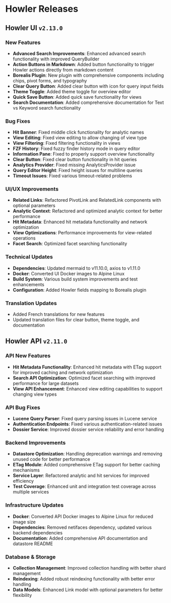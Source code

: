 # Howler Releases

## Howler UI `v2.13.0`

### New Features

- **Advanced Search Improvements**: Enhanced advanced search functionality with improved QueryBuilder
- **Action Buttons in Markdown**: Added button functionality to trigger Howler actions directly from markdown content
- **Borealis Plugin**: New plugin with comprehensive components including chips, pivot forms, and typography
- **Clear Query Button**: Added clear button with icon for query input fields
- **Theme Toggle**: Added theme toggle for overview editor
- **Quick Save Button**: Added quick save functionality for views
- **Search Documentation**: Added comprehensive documentation for Text vs Keyword search functionality

### Bug Fixes

- **Hit Banner**: Fixed middle click functionality for analytic names
- **View Editing**: Fixed view editing to allow changing of view type
- **View Filtering**: Fixed filtering functionality in views
- **FZF History**: Fixed fuzzy finder history mode in query editor
- **Information Pane**: Fixed to properly support overview functionality
- **Clear Button**: Fixed clear button functionality in hit queries
- **Analytics Provider**: Fixed missing AnalyticsProvider issue
- **Query Editor Height**: Fixed height issues for multiline queries
- **Timeout Issues**: Fixed various timeout-related problems

### UI/UX Improvements

- **Related Links**: Refactored PivotLink and RelatedLink components with optional parameters
- **Analytic Context**: Refactored and optimized analytic context for better performance
- **Hit Metadata**: Enhanced hit metadata functionality and network optimization
- **View Optimizations**: Performance improvements for view-related operations
- **Facet Search**: Optimized facet searching functionality

### Technical Updates

- **Dependencies**: Updated mermaid to v11.10.0, axios to v1.11.0
- **Docker**: Converted UI Docker images to Alpine Linux
- **Build System**: Various build system improvements and test enhancements
- **Configuration**: Added Howler fields mapping to Borealis plugin

### Translation Updates

- Added French translations for new features
- Updated translation files for clear button, theme toggle, and documentation

## Howler API `v2.11.0`

### API New Features

- **Hit Metadata Functionality**: Enhanced hit metadata with ETag support for improved caching and network optimization
- **Search API Optimization**: Optimized facet searching with improved performance for large datasets
- **View API Enhancement**: Enhanced view editing capabilities to support changing view types

### API Bug Fixes

- **Lucene Query Parser**: Fixed query parsing issues in Lucene service
- **Authentication Endpoints**: Fixed various authentication-related issues
- **Dossier Service**: Improved dossier service reliability and error handling

### Backend Improvements

- **Datastore Optimization**: Handling deprecation warnings and removing unused code for better performance
- **ETag Module**: Added comprehensive ETag support for better caching mechanisms
- **Service Layer**: Refactored analytic and hit services for improved efficiency
- **Test Coverage**: Enhanced unit and integration test coverage across multiple services

### Infrastructure Updates

- **Docker**: Converted API Docker images to Alpine Linux for reduced image size
- **Dependencies**: Removed netifaces dependency, updated various backend dependencies
- **Documentation**: Added comprehensive API documentation and datastore README

### Database & Storage

- **Collection Management**: Improved collection handling with better shard management
- **Reindexing**: Added robust reindexing functionality with better error handling
- **Data Models**: Enhanced Link model with optional parameters for better flexibility
